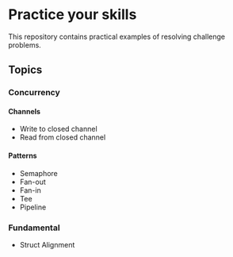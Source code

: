 # Practice your skills

This repository contains practical examples of resolving challenge problems.

## Topics

### Concurrency

#### Channels

- Write to closed channel
- Read from closed channel

#### Patterns

- Semaphore
- Fan-out
- Fan-in
- Tee
- Pipeline

### Fundamental

- Struct Alignment
